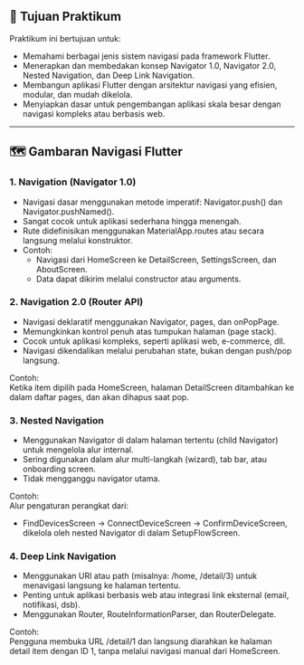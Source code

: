 ## 🎯 Tujuan Praktikum

Praktikum ini bertujuan untuk:

- Memahami berbagai jenis sistem navigasi pada framework Flutter.
- Menerapkan dan membedakan konsep Navigator 1.0, Navigator 2.0, Nested Navigation, dan Deep Link Navigation.
- Membangun aplikasi Flutter dengan arsitektur navigasi yang efisien, modular, dan mudah dikelola.
- Menyiapkan dasar untuk pengembangan aplikasi skala besar dengan navigasi kompleks atau berbasis web.

---

## 🗺️ Gambaran Navigasi Flutter

### 1. Navigation (Navigator 1.0)

- Navigasi dasar menggunakan metode imperatif: Navigator.push() dan Navigator.pushNamed().
- Sangat cocok untuk aplikasi sederhana hingga menengah.
- Rute didefinisikan menggunakan MaterialApp.routes atau secara langsung melalui konstruktor.
- Contoh:
  - Navigasi dari HomeScreen ke DetailScreen, SettingsScreen, dan AboutScreen.
  - Data dapat dikirim melalui constructor atau arguments.

### 2. Navigation 2.0 (Router API)

- Navigasi deklaratif menggunakan Navigator, pages, dan onPopPage.
- Memungkinkan kontrol penuh atas tumpukan halaman (page stack).
- Cocok untuk aplikasi kompleks, seperti aplikasi web, e-commerce, dll.
- Navigasi dikendalikan melalui perubahan state, bukan dengan push/pop langsung.

Contoh:  
Ketika item dipilih pada HomeScreen, halaman DetailScreen ditambahkan ke dalam daftar pages, dan akan dihapus saat pop.

### 3. Nested Navigation

- Menggunakan Navigator di dalam halaman tertentu (child Navigator) untuk mengelola alur internal.
- Sering digunakan dalam alur multi-langkah (wizard), tab bar, atau onboarding screen.
- Tidak mengganggu navigator utama.

Contoh:  
Alur pengaturan perangkat dari:
- FindDevicesScreen → ConnectDeviceScreen → ConfirmDeviceScreen, dikelola oleh nested Navigator di dalam SetupFlowScreen.

### 4. Deep Link Navigation

- Menggunakan URI atau path (misalnya: /home, /detail/3) untuk menavigasi langsung ke halaman tertentu.
- Penting untuk aplikasi berbasis web atau integrasi link eksternal (email, notifikasi, dsb).
- Menggunakan Router, RouteInformationParser, dan RouterDelegate.

Contoh:  
Pengguna membuka URL /detail/1 dan langsung diarahkan ke halaman detail item dengan ID 1, tanpa melalui navigasi manual dari HomeScreen.

